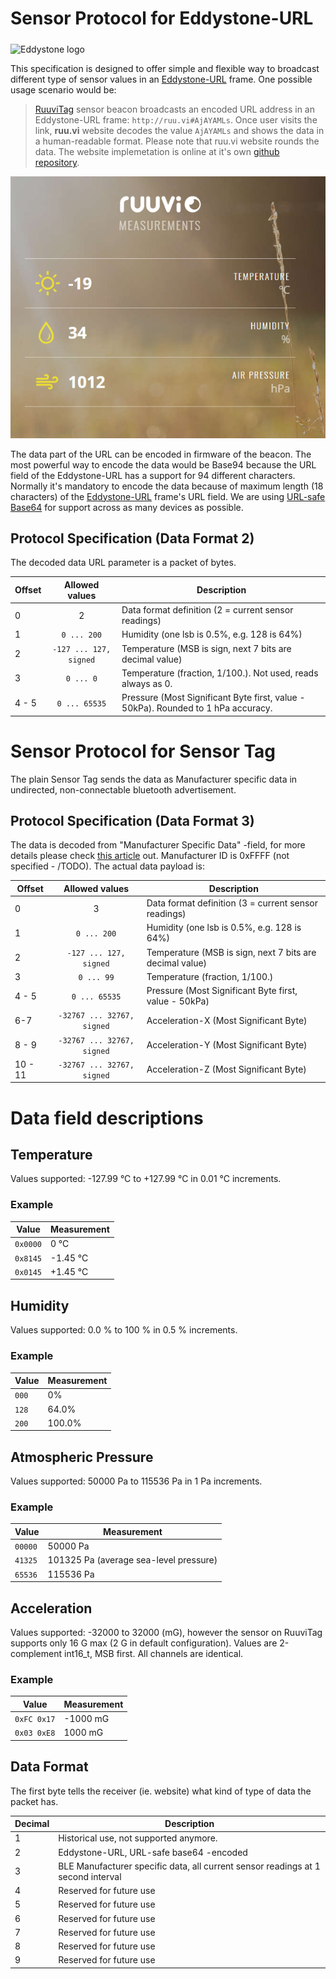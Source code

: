 # Sensor Protocol for Eddystone-URL

<img src="https://github.com/google/eddystone/blob/master/branding/assets/png/EddyStone_final-01.png" alt="Eddystone logo" width="300px" align="middle">

This specification is designed to offer simple and flexible way to broadcast different type of sensor values in an [Eddystone-URL](https://github.com/google/eddystone/tree/master/eddystone-url) frame. One possible usage scenario would be:
> [RuuviTag](http://ruuvitag.com) sensor beacon broadcasts an encoded URL address in an Eddystone-URL frame: `http://ruu.vi#AjAYAMLs`. Once user visits the link, **ruu.vi** website decodes the value `AjAYAMLs` and shows the data in a human-readable format.  Please note that ruu.vi website rounds the data. 
The website implemetation is online at it's own [github repository](https://github.com/ruuvi/weather-station-serverside).

[![Ruuvi Measurements](./images/website2.png)](http://ruuvi.com)

The data part of the URL can be encoded in firmware of the beacon. The most powerful way to encode the data would be Base94 because the URL field of the Eddystone-URL has a support for 94 different characters. Normally it's mandatory to encode the data because of maximum length (18 characters) of the [Eddystone-URL](https://github.com/google/eddystone/tree/master/eddystone-url) frame's URL field. We are using [URL-safe Base64](https://tools.ietf.org/html/rfc4648#page-7) for support across as many devices as possible.

## Protocol Specification (Data Format 2)

The decoded data URL parameter is a packet of bytes.

Offset | Allowed values | Description
-----|:-----:|-----------
 0 | 2 | Data format definition (2 = current sensor readings)
 1 | `0 ... 200` | Humidity (one lsb is 0.5%, e.g. 128 is 64%)
 2 | `-127 ... 127, signed` | Temperature (MSB is sign, next 7 bits are decimal value)
 3 | `0 ... 0` | Temperature (fraction, 1/100.). Not used, reads always as 0.
 4 - 5| `0 ... 65535` | Pressure (Most Significant Byte first, value - 50kPa). Rounded to 1 hPa accuracy.

# Sensor Protocol for Sensor Tag
The plain Sensor Tag sends the data as Manufacturer specific data in undirected, non-connectable bluetooth advertisement. 

## Protocol Specification (Data Format 3)
The data is decoded from "Manufacturer Specific Data" -field, for more details please check [this article](https://github.com/ruuvi/ruuvi-sensor-protocols) out.
Manufacturer ID is 0xFFFF (not specified -  /TODO). 
The actual data payload is: 

Offset | Allowed values | Description
-----|:-----:|-----------
 0 | 3 | Data format definition (3 = current sensor readings)
 1 | `0 ... 200` | Humidity (one lsb is 0.5%, e.g. 128 is 64%)
 2 | `-127 ... 127, signed` | Temperature (MSB is sign, next 7 bits are decimal value)
 3 | `0 ... 99` | Temperature (fraction, 1/100.)
 4 - 5| `0 ... 65535` | Pressure (Most Significant Byte first, value - 50kPa)
 6-7 | `-32767 ... 32767, signed`  | Acceleration-X (Most Significant Byte)
 8 - 9 | `-32767 ... 32767, signed`  | Acceleration-Y (Most Significant Byte)
 10 - 11| `-32767 ... 32767, signed`  | Acceleration-Z (Most Significant Byte)

# Data field descriptions
## Temperature
Values supported: -127.99 °C to +127.99 °C in 0.01 °C increments.
### Example
Value | Measurement
----|-----------
 `0x0000` | 0 °C
 `0x8145` | -1.45 °C
 `0x0145` | +1.45 °C

## Humidity
Values supported: 0.0 % to 100 % in 0.5 % increments.
### Example
Value | Measurement
----|-----------
 `000` | 0%
 `128` | 64.0%
 `200` | 100.0%

## Atmospheric Pressure
Values supported: 50000 Pa to 115536 Pa in 1 Pa increments.
### Example
Value | Measurement
----|-----------
 `00000` | 50000 Pa
 `41325` | 101325 Pa (average sea-level pressure)
 `65536` | 115536 Pa
 
## Acceleration
Values supported: -32000 to 32000 (mG), however the sensor on RuuviTag supports only 16 G max (2 G in default configuration).
Values are 2-complement int16_t, MSB first. All channels are identical.
### Example
Value | Measurement
----|-----------
 `0xFC 0x17` | -1000 mG
 `0x03 0xE8` | 1000 mG

## Data Format
The first byte tells the receiver (ie. website) what kind of type of data the packet has.

Decimal | Description
----|-----------
 1 | Historical use, not supported anymore. 
 2 | Eddystone-URL, URL-safe base64 -encoded
 3 | BLE Manufacturer specific data, all current sensor readings at 1 second interval
 4 | Reserved for future use
 5 | Reserved for future use
 6 | Reserved for future use
 7 | Reserved for future use
 8 | Reserved for future use
 9 | Reserved for future use
 
 